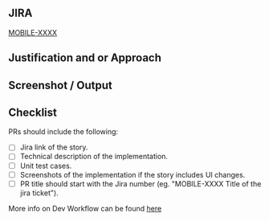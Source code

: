 ## JIRA

[MOBILE-XXXX](https://lspapp.atlassian.net/browse/MOBILE-XXXX)

## Justification and or Approach


## Screenshot / Output


## Checklist

PRs should include the following:

 - [ ] Jira link of the story.
 - [ ] Technical description of the implementation.
 - [ ] Unit test cases.
 - [ ] Screenshots of the implementation if the story includes UI changes.
 - [ ] PR title should start with the Jira number (eg. "MOBILE-XXXX Title of the jira ticket").

More info on Dev Workflow can be found [here](https://lspapp.atlassian.net/wiki/spaces/IOSApp/pages/2332459011/Core+Development+Workflow)
